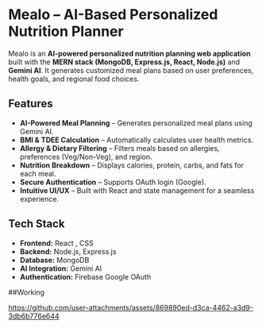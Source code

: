 
# Mealo – AI-Based Personalized Nutrition Planner

Mealo is an **AI-powered personalized nutrition planning web application** built with the **MERN stack (MongoDB, Express.js, React, Node.js)** and **Gemini AI**. It generates customized meal plans based on user preferences, health goals, and regional food choices.


## Features

- **AI-Powered Meal Planning** – Generates personalized meal plans using Gemini AI.  
- **BMI & TDEE Calculation** – Automatically calculates user health metrics.  
- **Allergy & Dietary Filtering** – Filters meals based on allergies, preferences (Veg/Non-Veg), and region.  
- **Nutrition Breakdown** – Displays calories, protein, carbs, and fats for each meal.    
- **Secure Authentication** – Supports OAuth login (Google).  
- **Intuitive UI/UX** – Built with React and state management for a seamless experience.


## Tech Stack

- **Frontend:** React , CSS  
- **Backend:** Node.js, Express.js  
- **Database:** MongoDB  
- **AI Integration:** Gemini AI  
- **Authentication:** Firebase Google OAuth
  
##Working

https://github.com/user-attachments/assets/869890ed-d3ca-4462-a3d9-3db6b776e644 
